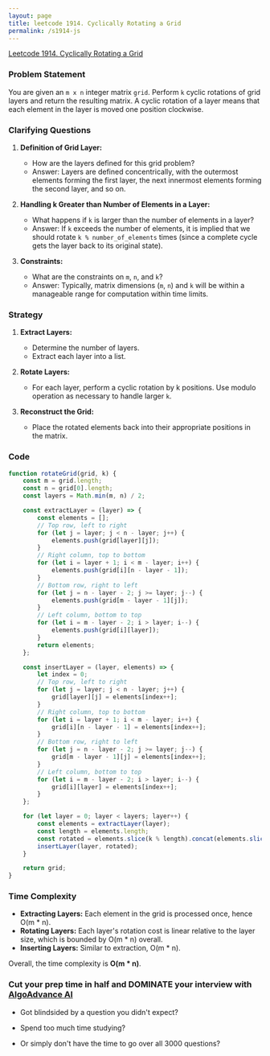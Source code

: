 ```yaml
---
layout: page
title: leetcode 1914. Cyclically Rotating a Grid
permalink: /s1914-js
---
```

[Leetcode 1914. Cyclically Rotating a Grid](https://algoadvance.github.io/algoadvance/l1914)
### Problem Statement

You are given an `m x n` integer matrix `grid`. Perform `k` cyclic rotations of grid layers and return the resulting matrix. A cyclic rotation of a layer means that each element in the layer is moved one position clockwise.

### Clarifying Questions

1. **Definition of Grid Layer:** 
   - How are the layers defined for this grid problem?
   - Answer: Layers are defined concentrically, with the outermost elements forming the first layer, the next innermost elements forming the second layer, and so on.

2. **Handling k Greater than Number of Elements in a Layer:**
   - What happens if `k` is larger than the number of elements in a layer?
   - Answer: If `k` exceeds the number of elements, it is implied that we should rotate `k % number_of_elements` times (since a complete cycle gets the layer back to its original state).

3. **Constraints:**
   - What are the constraints on `m`, `n`, and `k`?
   - Answer: Typically, matrix dimensions (`m`, `n`) and `k` will be within a manageable range for computation within time limits.

### Strategy

1. **Extract Layers:**
   - Determine the number of layers.
   - Extract each layer into a list.

2. **Rotate Layers:**
   - For each layer, perform a cyclic rotation by k positions. Use modulo operation as necessary to handle larger `k`.

3. **Reconstruct the Grid:**
   - Place the rotated elements back into their appropriate positions in the matrix.

### Code

```javascript
function rotateGrid(grid, k) {
    const m = grid.length;
    const n = grid[0].length;
    const layers = Math.min(m, n) / 2;

    const extractLayer = (layer) => {
        const elements = [];
        // Top row, left to right
        for (let j = layer; j < n - layer; j++) {
            elements.push(grid[layer][j]);
        }
        // Right column, top to bottom
        for (let i = layer + 1; i < m - layer; i++) {
            elements.push(grid[i][n - layer - 1]);
        }
        // Bottom row, right to left
        for (let j = n - layer - 2; j >= layer; j--) {
            elements.push(grid[m - layer - 1][j]);
        }
        // Left column, bottom to top
        for (let i = m - layer - 2; i > layer; i--) {
            elements.push(grid[i][layer]);
        }
        return elements;
    };

    const insertLayer = (layer, elements) => {
        let index = 0;
        // Top row, left to right
        for (let j = layer; j < n - layer; j++) {
            grid[layer][j] = elements[index++];
        }
        // Right column, top to bottom
        for (let i = layer + 1; i < m - layer; i++) {
            grid[i][n - layer - 1] = elements[index++];
        }
        // Bottom row, right to left
        for (let j = n - layer - 2; j >= layer; j--) {
            grid[m - layer - 1][j] = elements[index++];
        }
        // Left column, bottom to top
        for (let i = m - layer - 2; i > layer; i--) {
            grid[i][layer] = elements[index++];
        }
    };

    for (let layer = 0; layer < layers; layer++) {
        const elements = extractLayer(layer);
        const length = elements.length;
        const rotated = elements.slice(k % length).concat(elements.slice(0, k % length));
        insertLayer(layer, rotated);
    }

    return grid;
}
```

### Time Complexity

- **Extracting Layers:** Each element in the grid is processed once, hence O(m * n).
- **Rotating Layers:** Each layer's rotation cost is linear relative to the layer size, which is bounded by O(m * n) overall.
- **Inserting Layers:** Similar to extraction, O(m * n).

Overall, the time complexity is **O(m * n)**.


### Cut your prep time in half and DOMINATE your interview with [AlgoAdvance AI](https://algoAdvance.com)

- Got blindsided by a question you didn't expect?

- Spend too much time studying?

- Or simply don't have the time to go over all 3000 questions?

